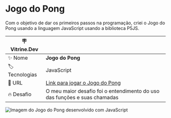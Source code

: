 # Jogo do Pong

Com o objetivo de dar os primeiros passos na programação, criei o Jogo do Pong usando a linguagem JavaScript usando a biblioteca P5JS.

| :placard: Vitrine.Dev |     |
| -------------  | --- |
| :sparkles: Nome        | **Jogo do Pong**
| :label: Tecnologias | JavaScript
| :rocket: URL         | [Link para jogar o Jogo do Pong](https://editor.p5js.org/hillpng/full/mG3vwvNFj)
| :fire: Desafio     | O meu maior desafio foi o entendimento do uso das funções e suas chamadas

<!-- Inserir imagem com a #vitrinedev ao final do link -->
<img alt="Imagem do Jogo do Pong desenvolvido com JavaScript" src="https://github.com/linda-brandao/jogoDoPong/assets/92096252/880d7eed-6e60-4b99-b15c-06645da45bff">

